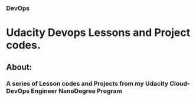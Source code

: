 ### DevOps
# Udacity Devops  Lessons and Project codes.


## **About:**

### A series of Lesson codes and Projects from my Udacity Cloud-DevOps Engineer NanoDegree Program 
